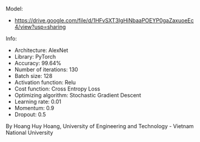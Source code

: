 Model:
- https://drive.google.com/file/d/1HFvSXT3IgHiNbaaPOEYP0gaZaxuoeEc4/view?usp=sharing

Info:
- Architecture: AlexNet
- Library: PyTorch
- Accuracy: 99.64%
- Number of iterations: 130
- Batch size: 128
- Activation function: Relu
- Cost function: Cross Entropy Loss
- Optimizing algorithm: Stochastic Gradient Descent
- Learning rate: 0.01
- Momentum: 0.9
- Dropout: 0.5

By Hoang Huy Hoang, University of Engineering and Technology - Vietnam National University
